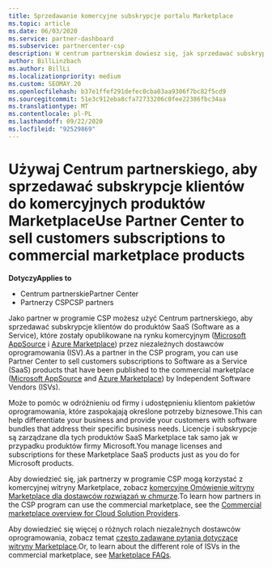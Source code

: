 ```yaml
---
title: Sprzedawanie komercyjne subskrypcje portalu Marketplace
ms.topic: article
ms.date: 06/03/2020
ms.service: partner-dashboard
ms.subservice: partnercenter-csp
description: W centrum partnerskim dowiesz się, jak sprzedawać subskrypcje klientów, aby SaaS produkty opublikowane na komercyjnej witrynie Marketplace przez niezależnych dostawców oprogramowania (ISV).
author: BillLinzbach
ms.author: BillLi
ms.localizationpriority: medium
ms.custom: SEOMAY.20
ms.openlocfilehash: b37e1ffef291defec0cba03aa9306f7bc82f5cd9
ms.sourcegitcommit: 51e3c912eba8cfa72733206c0fee22386fbc34aa
ms.translationtype: MT
ms.contentlocale: pl-PL
ms.lasthandoff: 09/22/2020
ms.locfileid: "92529869"
---
```

# <a name="use-partner-center-to-sell-customers-subscriptions-to-commercial-marketplace-products"></a><span data-ttu-id="f2cbd-103">Używaj Centrum partnerskiego, aby sprzedawać subskrypcje klientów do komercyjnych produktów Marketplace</span><span class="sxs-lookup"><span data-stu-id="f2cbd-103">Use Partner Center to sell customers subscriptions to commercial marketplace products</span></span>

<span data-ttu-id="f2cbd-104">**Dotyczy**</span><span class="sxs-lookup"><span data-stu-id="f2cbd-104">**Applies to**</span></span>

- <span data-ttu-id="f2cbd-105">Centrum partnerskie</span><span class="sxs-lookup"><span data-stu-id="f2cbd-105">Partner Center</span></span>
- <span data-ttu-id="f2cbd-106">Partnerzy CSP</span><span class="sxs-lookup"><span data-stu-id="f2cbd-106">CSP partners</span></span>

<span data-ttu-id="f2cbd-107">Jako partner w programie CSP możesz użyć Centrum partnerskiego, aby sprzedawać subskrypcje klientów do produktów SaaS (Software as a Service), które zostały opublikowane na rynku komercyjnym ([Microsoft AppSource](https://appsource.microsoft.com/) i [Azure Marketplace](https://azuremarketplace.microsoft.com/)) przez niezależnych dostawców oprogramowania (ISV).</span><span class="sxs-lookup"><span data-stu-id="f2cbd-107">As a partner in the CSP program, you can use Partner Center to sell customers subscriptions to Software as a Service (SaaS) products that have been published to the commercial marketplace ([Microsoft AppSource](https://appsource.microsoft.com/) and [Azure Marketplace](https://azuremarketplace.microsoft.com/)) by Independent Software Vendors (ISVs).</span></span>

<span data-ttu-id="f2cbd-108">Może to pomóc w odróżnieniu od firmy i udostępnieniu klientom pakietów oprogramowania, które zaspokajają określone potrzeby biznesowe.</span><span class="sxs-lookup"><span data-stu-id="f2cbd-108">This can help differentiate your business and provide your customers with software bundles that address their specific business needs.</span></span> <span data-ttu-id="f2cbd-109">Licencje i subskrypcje są zarządzane dla tych produktów SaaS Marketplace tak samo jak w przypadku produktów firmy Microsoft.</span><span class="sxs-lookup"><span data-stu-id="f2cbd-109">You manage licenses and subscriptions for these Marketplace SaaS products just as you do for Microsoft products.</span></span>

<span data-ttu-id="f2cbd-110">Aby dowiedzieć się, jak partnerzy w programie CSP mogą korzystać z komercyjnej witryny Marketplace, zobacz [komercyjne Omówienie witryny Marketplace dla dostawców rozwiązań w chmurze](csp-commercial-marketplace-overview.md).</span><span class="sxs-lookup"><span data-stu-id="f2cbd-110">To learn how partners in the CSP program can use the commercial marketplace, see the [Commercial marketplace overview for Cloud Solution Providers](csp-commercial-marketplace-overview.md).</span></span>

<span data-ttu-id="f2cbd-111">Aby dowiedzieć się więcej o różnych rolach niezależnych dostawców oprogramowania, zobacz temat [często zadawane pytania dotyczące witryny Marketplace](/azure/marketplace/marketplace-faq-publisher-guide).</span><span class="sxs-lookup"><span data-stu-id="f2cbd-111">Or, to learn about the different role of ISVs in the commercial marketplace, see [Marketplace FAQs](/azure/marketplace/marketplace-faq-publisher-guide).</span></span>